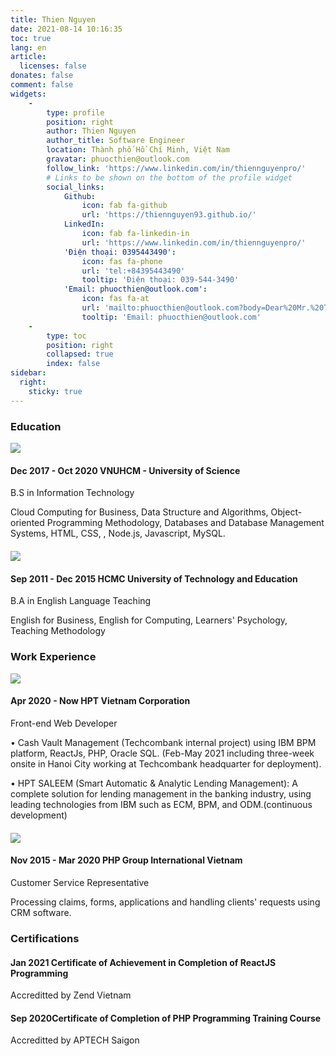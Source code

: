 ```yaml
---
title: Thien Nguyen
date: 2021-08-14 10:16:35
toc: true
lang: en
article:
  licenses: false
donates: false
comment: false
widgets:
    - 
        type: profile
        position: right
        author: Thien Nguyen
        author_title: Software Engineer
        location: Thành phố Hồ Chí Minh, Việt Nam
        gravatar: phuocthien@outlook.com
        follow_link: 'https://www.linkedin.com/in/thiennguyenpro/'
        # Links to be shown on the bottom of the profile widget
        social_links:
            Github:
                icon: fab fa-github
                url: 'https://thiennguyen93.github.io/'
            LinkedIn:
                icon: fab fa-linkedin-in
                url: 'https://www.linkedin.com/in/thiennguyenpro/'
            'Điện thoại: 0395443490':
                icon: fas fa-phone
                url: 'tel:+84395443490'
                tooltip: 'Điện thoại: 039-544-3490'
            'Email: phuocthien@outlook.com':
                icon: fas fa-at
                url: 'mailto:phuocthien@outlook.com?body=Dear%20Mr.%20Thien%20Nguyen%2C%0D%0A'   
                tooltip: 'Email: phuocthien@outlook.com'
    - 
        type: toc
        position: right
        collapsed: true
        index: false
sidebar:
  right:
    sticky: true
---
```


### <span class="tag mr-2 is-primary is-size-6"><i class="fas fa-graduation-cap"></i></span> Education
<div class="timeline">
    <article class="media">
        <figure class="media-left" style="margin-left: 0; margin-bottom: 0; margin-right: 1rem">
            <img src="https://thiennguyenpro.files.wordpress.com/2021/08/logo-hcmus.png?w=64">
        </figure>
        <div class="timeline-item">
            <h4 class="date is-uppercase"><strong><span class="tag mr-2">Dec 2017 - Oct 2020</span> VNUHCM - University of Science</strong></h4>
            <p>B.S in Information Technology</p>
            <p  style="margin-bottom: 20px">Cloud Computing for Business, Data Structure and Algorithms, Object-oriented Programming Methodology, Databases and Database Management Systems, HTML, CSS, , Node.js, Javascript, MySQL.</p>
        </div>
    </article>
    <article class="media">
        <figure class="media-left" style="margin-left: 0; margin-bottom: 0; margin-right: 1rem">
            <img src="https://thiennguyenpro.files.wordpress.com/2020/02/logo_spkt_thiennguyenicu.png?w=64">
        </figure>
        <div>
            <h4 class="date is-uppercase"><strong><span class="tag mr-2">Sep 2011 - Dec 2015</span> HCMC University of Technology and Education</strong></h4>
            <p>B.A in English Language Teaching</p>
            <p  style="margin-bottom: 20px">English for Business, English for Computing, Learners' Psychology, Teaching Methodology</p>
        </div>
    </article>
</div>

### <span class="tag mr-2 is-success is-size-6"><i class="fas fa-briefcase"></i></span> Work Experience
<div class="timeline">
    <!-- <article class="media">
        <figure class="media-left" style="margin-left: 0; margin-bottom: 0; margin-right: 1rem">
            <img src="https://thiennguyenpro.files.wordpress.com/2021/08/logo.png?w=64">
        </figure>
        <div>
            <h4 class="date is-uppercase"><strong><span class="tag mr-2">July 2021 - (Aug 2021)</span> Welab</strong> (owned project)</h4>
            <p>Full Stack Developer</p>
            <p  style="margin-bottom: 20px">A solution for business management applied for the small and medium-sized medical centers, using ReactJS, a well-known Javascript library, as the front-end  and Laravel framework served as a backend server for RESTful API written in PHP.</p>
        </div>
    </article> -->
    <article class="media">
        <figure class="media-left" style="margin-left: 0; margin-bottom: 0; margin-right: 1rem">
            <img src="https://thiennguyenpro.files.wordpress.com/2020/03/hpt_logo.png?w=64">
        </figure>
        <div>
            <h4 class="date is-uppercase"><strong><span class="tag mr-2">Apr 2020 - Now</span> HPT Vietnam Corporation</strong></h4>
            <p>Front-end Web Developer</p>
            <p  style="margin-bottom: 10px">• Cash Vault Management (Techcombank internal project) using IBM BPM platform, ReactJs, PHP, Oracle SQL. (Feb-May 2021 including three-week onsite in Hanoi City working at Techcombank headquarter for deployment).
            </p>
            <p  style="margin-bottom: 20px">• HPT SALEEM (Smart Automatic & Analytic Lending Management): A complete solution for lending management in the banking industry, using leading technologies from IBM such as ECM, BPM, and ODM.(continuous development)
            </p>
        </div>
    </article>
    <article class="media">
        <figure class="media-left" style="margin-left: 0; margin-bottom: 0; margin-right: 1rem">
            <img src="https://thiennguyenpro.files.wordpress.com/2020/03/phpgroupvn_logo-1.png?w=64">
        </figure>
        <div>
            <h4 class="date is-uppercase"><strong><span class="tag mr-2">Nov 2015 - Mar 2020</span> PHP Group International Vietnam</strong></h4>
            <p>Customer Service Representative</p>
            <p  style="margin-bottom: 20px">Processing claims, forms, applications and handling clients' requests using CRM software.
            </p>
        </div>
    </article>
</div>

### <span class="tag mr-2 is-danger is-size-6"><i class="fas fa-certificate"></i></span> Certifications
<div class="timeline">
    <article class="media">
    <!-- <figure class="media-left" style="margin-left: 0; margin-bottom: 0; margin-right: 1rem">
        <img src="https://thiennguyenpro.files.wordpress.com/2021/08/logo-zendvn.png?w=64">
    </figure> -->
    <div>
        <h4 class="date is-uppercase"><strong><span class="tag mr-2">Jan 2021</span> Certificate of Achievement in Completion of ReactJS Programming</strong></h4>
        <p>Accreditted by Zend Vietnam</p>
    </div>
    </article>
    <article class="media">
    <!-- <figure class="media-left" style="margin-left: 0; margin-bottom: 0; margin-right: 1rem">
        <img src="https://thiennguyenpro.files.wordpress.com/2021/08/logo-aptech.png?w=64">
    </figure> -->
    <div>
        <h4 class="date is-uppercase"><strong><span class="tag mr-2">Sep 2020</span>Certificate of Completion of PHP Programming Training Course</strong></h4>
        <p>Accreditted by APTECH Saigon</p>
    </div>
    </article>
</div>

